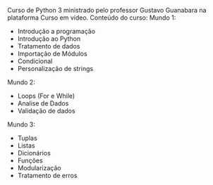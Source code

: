 Curso de Python 3 ministrado pelo professor Gustavo Guanabara na plataforma Curso em vídeo.
Conteúdo do curso:
Mundo 1:
- Introdução a programação
- Introdução ao Python
- Tratamento de dados
- Importação de Módulos
- Condicional
- Personalização de strings

Mundo 2:
- Loops (For e While)
- Analise de Dados
- Validação de dados

Mundo 3:
- Tuplas
- Listas
- Dicionários
- Funções
- Modularização
- Tratamento de erros
